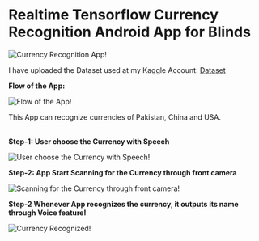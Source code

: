 # Realtime Tensorflow Currency Recognition Android App for Blinds

![Currency Recognition App!](app/src/main/assets/imgs/logo.png "Currency Recognition App")


I have uploaded the Dataset used at my Kaggle Account: [Dataset](https://www.kaggle.com/datasets/shehwar/pakistan-currency-pictures-dataset)


**Flow of the App:**

![Flow of the App!](app/src/main/assets/imgs/flow.jpg "Flow of the App")


This App can recognize currencies of Pakistan, China and USA.  
<br>

**Step-1: User choose the Currency with Speech**

![User choose the Currency with Speech!](app/src/main/assets/imgs/1.png "User choose the Currency with Speech")

**Step-2: App Start Scanning for the Currency through front camera**

![Scanning for the Currency through front camera!](app/src/main/assets/imgs/3.png "Scanning for the Currency through front camera")

**Step-2 Whenever App recognizes the currency, it outputs its name through Voice feature!**

![Currency Recognized!](app/src/main/assets/imgs/recognized.png "Currency Recognized")


